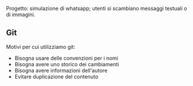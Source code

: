 Progetto: simulazione di whatsapp; utenti si scambiano messaggi testuali o di immagini.

## Git
Motivi per cui utilizziamo git:
- Bisogna usare delle convenzioni per i nomi
- Bisogna avere uno storico dei cambiamenti
- Bisogna avere informazioni dell'autore
- Evitare duplicazione del contenuto


